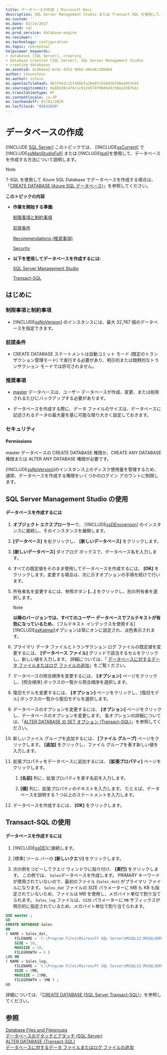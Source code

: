 ```yaml
---
title: データベースの作成 | Microsoft Docs
description: SQL Server Management Studio または Transact-SQL を使用して、SQL Server 2019 でデータベースを作成する方法について説明します。 この手順の推奨事項を表示します。
ms.custom: ''
ms.date: 03/14/2017
ms.prod: sql
ms.prod_service: database-engine
ms.reviewer: ''
ms.technology: configuration
ms.topic: conceptual
helpviewer_keywords:
- databases [SQL Server], creating
- database creation [SQL Server], SQL Server Management Studio
- creating databases
ms.assetid: 4c4beea2-6cbc-4352-9db6-49ea8130bb64
author: stevestein
ms.author: sstein
ms.openlocfilehash: 463f442c15fdd6bfa29e97c650d5b7d8ee95fe91
ms.sourcegitcommit: da88320c474c1c9124574f90d549c50ee3387b4c
ms.translationtype: HT
ms.contentlocale: ja-JP
ms.lasthandoff: 07/01/2020
ms.locfileid: "85631030"
---
```

# <a name="create-a-database"></a>データベースの作成
 [!INCLUDE [SQL Server](../../includes/applies-to-version/sqlserver.md)]
  このトピックでは、 [!INCLUDE[ssCurrent](../../includes/sscurrent-md.md)] で [!INCLUDE[ssManStudioFull](../../includes/ssmanstudiofull-md.md)] または [!INCLUDE[tsql](../../includes/tsql-md.md)]を使用して、データベースを作成する方法について説明します。  

> [!NOTE]
> T-SQL を使用して Azure SQL Database でデータベースを作成する場合は、「[CREATE DATABASE (Azure SQL データベース)](https://docs.microsoft.com/sql/t-sql/statements/create-database-azure-sql-database)」を参照してください。
  
 **このトピックの内容**  
  
-   **作業を開始する準備:**  
  
     [制限事項と制約事項](#Restrictions)  
  
     [前提条件](#Prerequisites)  
  
     [Recommendations (推奨事項)](#Recommendations)  
  
     [Security](#Security)  
  
-   **以下を使用してデータベースを作成するには:**  
  
     [SQL Server Management Studio](#SSMSProcedure)  
  
     [Transact-SQL](#TsqlProcedure)  
  
##  <a name="before-you-begin"></a><a name="BeforeYouBegin"></a> はじめに  
  
###  <a name="limitations-and-restrictions"></a><a name="Restrictions"></a> 制限事項と制約事項  
  
-   [!INCLUDE[ssNoVersion](../../includes/ssnoversion-md.md)] のインスタンスには、最大 32,767 個のデータベースを指定できます。  
  
###  <a name="prerequisites"></a><a name="Prerequisites"></a> 前提条件  
  
-   CREATE DATABASE ステートメントは自動コミット モード (既定のトランザクション管理モード) で実行する必要があり、明示的または暗黙的なトランザクション モードでは許可されません。  
  
###  <a name="recommendations"></a><a name="Recommendations"></a> 推奨事項  
  
-   [master](../../relational-databases/databases/master-database.md) データベースは、ユーザー データベースが作成、変更、または削除されるたびにバックアップする必要があります。  
  
-   データベースを作成する際に、データ ファイルのサイズは、データベースに記述されるデータの最大量を基に可能な限り大きく設定しておきます。  
  
###  <a name="security"></a><a name="Security"></a> セキュリティ  
  
####  <a name="permissions"></a><a name="Permissions"></a> Permissions  
 master データベースの CREATE DATABASE 権限か、CREATE ANY DATABASE 権限または ALTER ANY DATABASE 権限が必要です。  
  
 [!INCLUDE[ssNoVersion](../../includes/ssnoversion-md.md)]のインスタンス上のディスク使用量を管理するため、通常、データベースを作成する権限をいくつかのログイン アカウントに制限します。  
  
##  <a name="using-sql-server-management-studio"></a><a name="SSMSProcedure"></a> SQL Server Management Studio の使用  
  
#### <a name="to-create-a-database"></a>データベースを作成するには  
  
1.  **オブジェクト エクスプローラー**で、 [!INCLUDE[ssDEnoversion](../../includes/ssdenoversion-md.md)] のインスタンスに接続し、そのインスタンスを展開します。  
  
2.  **[データベース]** を右クリックし、 **[新しいデータベース]** をクリックします。  
  
3.  **[新しいデータベース]** ダイアログ ボックスで、データベース名を入力します。  
  
4.  すべての既定値をそのまま使用してデータベースを作成するには、 **[OK]** をクリックします。変更する場合は、次に示すオプションの手順を続けて行います。  
  
5.  所有者名を変更するには、参照ボタン **[...]** をクリックし、別の所有者を選択します。  
  
    > [!NOTE]  
    >  **以降のバージョンでは、すべてのユーザー データベースでフルテキストが有効になっているため、** [フルテキスト インデックスを使用する] [!INCLUDE[ssKatmai](../../includes/sskatmai-md.md)]オプションは常にオンに設定され、淡色表示されます。  
  
6.  プライマリ データ ファイルとトランザクション ログ ファイルの既定値を変更するには、 **[データベース ファイル]** グリッドで該当するセルをクリックし、新しい値を入力します。 詳細については、「 [データベースに対するデータ ファイルまたはログ ファイルの追加](../../relational-databases/databases/add-data-or-log-files-to-a-database.md)」をご覧ください。  
  
7.  データベースの照合順序を変更するには、 **[オプション]** ページをクリックし、[照合順序] ボックスの一覧から照合順序を選択します。  
  
8.  復旧モデルを変更するには、 **[オプション]** ページをクリックし、[復旧モデル] ボックスの一覧から復旧モデルを選択します。  
  
9. データベースのオプションを変更するには、 **[オプション]** ページをクリックし、データベースのオプションを変更します。 各オプションの詳細については、「[ALTER DATABASE の SET オプション &#40;Transact-SQL&#41;](../../t-sql/statements/alter-database-transact-sql-set-options.md)」を参照してください。  
  
10. 新しいファイル グループを追加するには、 **[ファイル グループ]** ページをクリックします。 **[追加]** をクリックし、ファイル グループを表す新しい値を入力します。  
  
11. 拡張プロパティをデータベースに追加するには、 **[拡張プロパティ]** ページをクリックします。  
  
    1.  **[名前]** 列に、拡張プロパティを表す名前を入力します。  
  
    2.  **[値]** 列に、拡張プロパティのテキストを入力します。 たとえば、データベースを説明する 1 つ以上のステートメントを入力します。  
  
12. データベースを作成するには、 **[OK]** をクリックします。  
  
##  <a name="using-transact-sql"></a><a name="TsqlProcedure"></a> Transact-SQL の使用  
  
#### <a name="to-create-a-database"></a>データベースを作成するには  
  
1.  [!INCLUDE[ssDE](../../includes/ssde-md.md)]に接続します。  
  
2.  [標準] ツール バーの **[新しいクエリ]** をクリックします。  
  
3.  次の例をコピーしてクエリ ウィンドウに貼り付け、 **[実行]** をクリックします。 この例では、 `Sales`データベースを作成します。 PRIMARY キーワードが使用されていないので、最初のファイル (`Sales_dat`) がプライマリ ファイルになります。 `Sales_dat` ファイルの SIZE パラメーターに MB も KB も指定されていないため、ファイルは MB を使用し、メガバイト単位で割り当てられます。 `Sales_log` ファイルは、`SIZE` パラメーターに `MB` サフィックスが明示的に指定されているため、メガバイト単位で割り当てられます。  
  
```sql  
USE master ;  
GO  
CREATE DATABASE Sales  
ON   
( NAME = Sales_dat,  
    FILENAME = 'C:\Program Files\Microsoft SQL Server\MSSQL13.MSSQLSERVER\MSSQL\DATA\saledat.mdf',  
    SIZE = 10,  
    MAXSIZE = 50,  
    FILEGROWTH = 5 )  
LOG ON  
( NAME = Sales_log,  
    FILENAME = 'C:\Program Files\Microsoft SQL Server\MSSQL13.MSSQLSERVER\MSSQL\DATA\salelog.ldf',  
    SIZE = 5MB,  
    MAXSIZE = 25MB,  
    FILEGROWTH = 5MB ) ;  
GO  
```  
  
 詳細については、「[CREATE DATABASE &#40;SQL Server Transact-SQL&#41;](../../t-sql/statements/create-database-sql-server-transact-sql.md)」を参照してください。  
  
## <a name="see-also"></a>参照  
 [Database Files and Filegroups](../../relational-databases/databases/database-files-and-filegroups.md)   
 [データベースのデタッチとアタッチ &#40;SQL Server&#41;](../../relational-databases/databases/database-detach-and-attach-sql-server.md)   
 [ALTER DATABASE &#40;Transact-SQL&#41;](../../t-sql/statements/alter-database-transact-sql.md)   
 [データベースに対するデータ ファイルまたはログ ファイルの追加](../../relational-databases/databases/add-data-or-log-files-to-a-database.md)  
  
  
